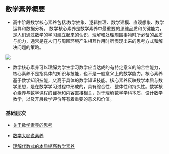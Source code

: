 ##  数学素养概要

* 高中阶段数学核心素养包括:数学抽象、逻辑推理、数学建模、直观想象、数学运算和数据分析。 数学核心素养是数学素养中最重要的思维品质和关键能力，是人们通过数学的学习建立起来的认识、理解和处理周围事物时所必备的品质与能力，通常是在人们与周围环境产生相互作用时所表现出来的思考方式和解决问题的策略。

<img src="https://img2022.cnblogs.com/blog/992978/202210/992978-20221007145758289-1025957517.png">

* 数学核心素养可以理解为学生学习数学应当达成的有特定意义的综合性能力，核心素养不是指具体的知识与技能，也不是一般意义上的数学能力。核心素养基于数学知识技能，又高于具体的数学知识技能。核心素养反映数学本质与数学思想，是在数学学习过程中形成的，具有综合性、整体性和持久性。数学核心素养与数学课程的目标和内容直接相关，对于理解数学学科本质，设计数学教学，以及开展数学评价等有着重要的意义和价值。

### 基础层次

* [关于数学素养的思考](https://www.cnblogs.com/wanghai0666/p/11848080.html)

* [数学大咖说素养](https://www.cnblogs.com/wanghai0666/p/13951020.html)

* [理解代数式的本质提高数学素养](https://www.cnblogs.com/wanghai0666/p/6690376.html) 
